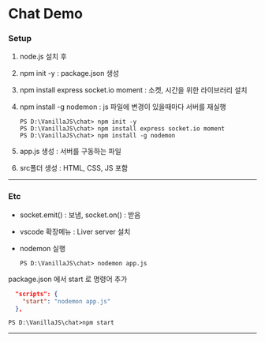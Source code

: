 # Chat Demo

### Setup
1. node.js 설치 후

2. npm init -y : package.json 생성

3. npm install express socket.io moment : 소켓, 시간을 위한 라이브러리 설치

4. npm install -g nodemon : js 파일에 변경이 있을때마다 서버를 재실행
    ```
    PS D:\VanillaJS\chat> npm init -y
    PS D:\VanillaJS\chat> npm install express socket.io moment
    PS D:\VanillaJS\chat> npm install -g nodemon
    ```
5. app.js 생성 : 서버를 구동하는 파일
6. src폴더 생성 : HTML, CSS, JS 포함
 
* * *
### Etc

- socket.emit() : 보냄, socket.on() : 받음

- vscode 확장메뉴 : Liver server 설치

- nodemon 실행
  ```console
  PS D:\VanillaJS\chat> nodemon app.js 
  ```

package.json 에서 start 로 명령어 추가
```json
  "scripts": {
    "start": "nodemon app.js"
  },
```
```
PS D:\VanillaJS\chat>npm start
```
* * *
